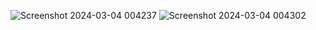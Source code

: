 ![Screenshot 2024-03-04 004237](https://github-production-user-asset-6210df.s3.amazonaws.com/86911300/309574527-da3f068d-d1db-4b36-954c-451e0cedf7f5.png?X-Amz-Algorithm=AWS4-HMAC-SHA256&X-Amz-Credential=AKIAVCODYLSA53PQK4ZA%2F20250318%2Fus-east-1%2Fs3%2Faws4_request&X-Amz-Date=20250318T165615Z&X-Amz-Expires=300&X-Amz-Signature=eedad752be7608c1bbe907dcbd271e201c03cf007bb30a30c4ed8bf8c0a63e21&X-Amz-SignedHeaders=host)
![Screenshot 2024-03-04 004302](https://github-production-user-asset-6210df.s3.amazonaws.com/86911300/309574510-32acdcca-f80a-49b6-8897-691e8720b9bf.png?X-Amz-Algorithm=AWS4-HMAC-SHA256&X-Amz-Credential=AKIAVCODYLSA53PQK4ZA%2F20250318%2Fus-east-1%2Fs3%2Faws4_request&X-Amz-Date=20250318T165630Z&X-Amz-Expires=300&X-Amz-Signature=223fa04270be730e61a7fe84747a7ae1132a85313b0801da6ffb5159fad3cc0f&X-Amz-SignedHeaders=host)
